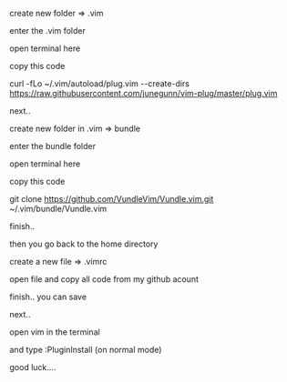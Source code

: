 create new folder => .vim

enter the .vim folder

open terminal here

copy this code

curl -fLo ~/.vim/autoload/plug.vim --create-dirs \
    https://raw.githubusercontent.com/junegunn/vim-plug/master/plug.vim
    
next..
    
create new folder in .vim => bundle

enter the bundle folder

open terminal here

copy this code

git clone https://github.com/VundleVim/Vundle.vim.git ~/.vim/bundle/Vundle.vim

finish..


then you go back to the home directory

create a new file => .vimrc

open file and copy all code from my github acount

finish.. you can save

next..

open vim in the terminal

and type :PluginInstall (on normal mode)


good luck....
